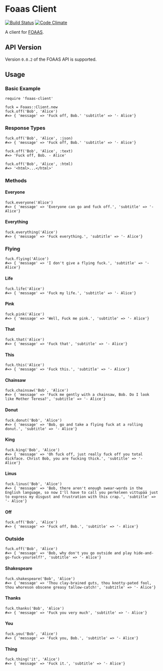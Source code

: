 
# Foaas Client

[![Build Status](https://travis-ci.org/petedmarsh/foaas-client.png)](https://travis-ci.org/petedmarsh/foaas-client)
[![Code Climate](https://codeclimate.com/github/petedmarsh/foaas-client.png)](https://codeclimate.com/github/petedmarsh/foaas-client)

A client for [FOAAS](http://foaas.com).

## API Version

Version `0.0.2` of the FOAAS API is supported.

## Usage

### Basic Example

    require 'foaas-client'

    fuck = Foaas::Client.new
    fuck.off('Bob', 'Alice')
    #=> { 'message' => 'Fuck off, Bob.' 'subtitle' => '- Alice'}

### Response Types

	fuck.off('Bob', 'Alice', :json) 
	#=> { 'message' => 'Fuck off, Bob.' 'subtitle' => '- Alice'}

	fuck.off('Bob', 'Alice', :text)
	#=> 'Fuck off, Bob. - Alice'

	fuck.off('Bob', 'Alice', :html)
	#=> '<html>...</html>'

### Methods

#### Everyone

	fuck.everyone('Alice')
	#=> { 'message' => 'Everyone can go and fuck off.', 'subtitle' => '- Alice'}

#### Everything

	fuck.everything('Alice')
	#=> { 'message' => 'Fuck everything.', 'subtitle' => '- Alice'}

### Flying

	fuck.flying('Alice')
	#=> { 'message' => 'I don't give a flying fuck.', 'subtitle' => '- Alice'}

#### Life

	fuck.life('Alice')
	#=> { 'message' => 'Fuck my life.', 'subtitle' => '- Alice'}

#### Pink

	fuck.pink('Alice')
	#=> { 'message' => 'Well, Fuck me pink.', 'subtitle' => '- Alice'}

#### That

	fuck.that('Alice')
	#=> { 'message' => 'Fuck that', 'subtitle' => '- Alice'}

#### This

	fuck.this('Alice')
	#=> { 'message' => 'Fuck this.', 'subtitle' => '- Alice'}

#### Chainsaw

	fuck.chainsaw('Bob', 'Alice')
	#=> { 'message' => 'Fuck me gently with a chainsaw, Bob. Do I look like Mother Teresa?', 'subtitle' => '- Alice'}

#### Donut

	fuck.donut('Bob', 'Alice')
	#=> { 'message' => 'Bob, go and take a flying fuck at a rolling donut.', 'subtitle' => '- Alice'}

#### King

	fuck.king('Bob', 'Alice')
	#=> { 'message' => 'Oh fuck off, just really fuck off you total dickface. Christ Bob, you are fucking thick.', 'subtitle' => '- Alice'}

#### Linus

	fuck.linus('Bob', 'Alice')
	#=> { 'message' => 'Bob, there aren't enough swear-words in the English language, so now I'll have to call you perkeleen vittupää just to express my disgust and frustration with this crap.', 'subtitle' => '- Alice'}

#### Off

	fuck.off('Bob', 'Alice')
	#=> { 'message' => 'Fuck off, Bob.', 'subtitle' => '- Alice'}

### Outside

	fuck.off('Bob', 'Alice')
	#=> { 'message' => 'Bob, why don't you go outside and play hide-and-go-fuck-yourself?', 'subtitle' => '- Alice'}

#### Shakespeare

	fuck.shakespeare('Bob', 'Alice')
	#=> { 'message' => 'Thou clay-brained guts, thou knotty-pated fool, thou whoreson obscene greasy tallow-catch!', 'subtitle' => '- Alice'}

#### Thanks

	fuck.thanks('Bob', 'Alice')
	#=> { 'message' => 'Fuck you very much', 'subtitle' => '- Alice'}

#### You

	fuck.you('Bob', 'Alice')
	#=> { 'message' => 'Fuck you, Bob.', 'subtitle' => '- Alice'}

#### Thing

	fuck.thing('it', 'Alice')
	#=> { 'message' => 'Fuck it.', 'subtitle' => '- Alice'}
